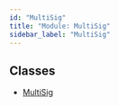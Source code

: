 ```yaml
---
id: "MultiSig"
title: "Module: MultiSig"
sidebar_label: "MultiSig"
---
```


## Classes

- [MultiSig](../../../../../classes/API/Entities/Account/MultiSig/MultiSig.md)
